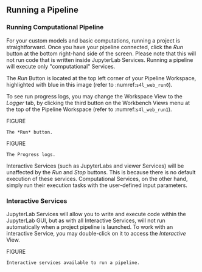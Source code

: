 
## Running a Pipeline


### Running Computational Pipeline
   For your custom models and basic computations, running a project is straightforward. Once you have your pipeline connected, click the *Run* button at the bottom right-hand side of the screen. Please note that this will not run code that is written inside JupyterLab Services. Running a pipeline will execute only "computational" Services.

   The *Run* Button is located at the top left corner of your Pipeline Workspace, highlighted with blue in this image (refer to :numref:`s4l_web_run0`).

   To see run progress logs, you may change the Workspace View to the *Logger* tab, by clicking the third button on the Workbench Views menu at the top of the Pipeline Workspace (refer to :numref:`s4l_web_run1`).

FIGURE

    The *Run* button.


FIGURE

    The Progress logs.

   Interactive Services (such as JupyterLabs and viewer Services) will be unaffected by the *Run* and *Stop* buttons. This is because there is no default execution of these services. Computational Services, on the other hand, simply run their execution tasks with the user-defined input parameters.

### Interactive Services
   JupyterLab Services will allow you to write and execute code within the JupyterLab GUI, but as with all Interactive Services, will not run automatically when a project pipeline is launched. To work with an interactive Service, you may double-click on it to access the *Interactive* View.

FIGURE

    Interactive services available to run a pipeline.
